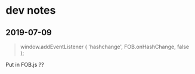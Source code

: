 # dev notes

## 2019-07-09

> window.addEventListener ( 'hashchange', FOB.onHashChange, false );

Put in FOB.js ??

